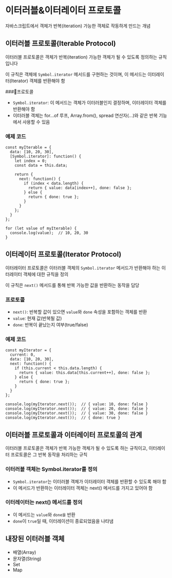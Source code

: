 # 이터러블&이터레이터 프로토콜

자바스크립트에서 객체가 반복(iteration) 가능한 객체로 작동하게 만드는 개념

## 이터러블 프로토콜(Iterable Protocol)

이터러블 프로토콜은 객체가 반복(iteration) 가능한 객체가 될 수 있도록 정의하는 규칙입니다

이 규칙은 객체에 `Symbol.iterator` 메서드를 구현하는 것이며, 이 메서드는 이터레이터(Iterator) 객체를 반환해야 함

###프로토콜

- `Symbol.iterator`: 이 메서드는 객체가 이터러블인지 결정하며, 이터레이터 객체를 반환해야 함
- 이터러블 객체는 for...of 루프, Array.from(), spread 연산자(...)와 같은 반복 기능에서 사용할 수 있음

### 예제 코드

```
const myIterable = {
  data: [10, 20, 30],
  [Symbol.iterator]: function() {
    let index = 0;
    const data = this.data;
    
    return {
      next: function() {
        if (index < data.length) {
          return { value: data[index++], done: false };
        } else {
          return { done: true };
        }
      }
    };
  }
};

for (let value of myIterable) {
  console.log(value);  // 10, 20, 30
}
```

## 이터레이터 프로토콜(Iterator Protocol)

이터레이터 프로토콜은 이터러블 객체의 `Symbol.iterator` 메서드가 반환해야 하는 이터레이터 객체에 대한 규칙을 정의

이 규칙은 `next()` 메서드를 통해 반복 가능한 값을 반환하는 동작을 담당

### 프로토콜

- `next()`: 반복할 값이 있으면 `value`와 `done` 속성을 포함하는 객체를 반환
- `value`: 현재 값(반복될 값)
- `done`: 반복이 끝났는지 여부(true/false)

### 예제 코드

```
const myIterator = {
  current: 0,
  data: [10, 20, 30],
  next: function() {
    if (this.current < this.data.length) {
      return { value: this.data[this.current++], done: false };
    } else {
      return { done: true };
    }
  }
};

console.log(myIterator.next());  // { value: 10, done: false }
console.log(myIterator.next());  // { value: 20, done: false }
console.log(myIterator.next());  // { value: 30, done: false }
console.log(myIterator.next());  // { done: true }
```

## 이터러블 프로토콜과 이터레이터 프로토콜의 관계

이터러블 프로토콜은 객체가 반복 가능한 객체가 될 수 있도록 하는 규칙이고, 이터레이터 프로토콜은 그 반복 동작을 처리하는 규칙

### 이터러블 객체는 Symbol.iterator를 정의

- `Symbol.iterator`는 이터러블 객체가 이터레이터 객체를 반환할 수 있도록 해야 함
- 이 메서드가 반환하는 이터레이터 객체는 next() 메서드를 가지고 있어야 함

### 이터레이터는 next() 메서드를 정의

- 이 메서드는 `value`와 `done을` 반환
- `done`이 `true`일 때, 이터레이션이 종료되었음을 나타냄

## 내장된 이터러블 객체

- 배열(Array)
- 문자열(String)
- Set
- Map
